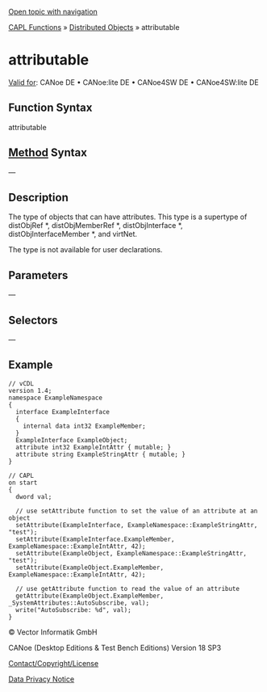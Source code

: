 [Open topic with navigation](../../../../../CANoeDEFamily.htm#Topics/CAPLFunctions/DistributedObjects/Objects/CAPLfunctionAttributable.md)

[CAPL Functions](../../CAPLfunctions.md) » [Distributed Objects](../CAPLfunctionsDOOverview.md) » attributable

# attributable

[Valid for](../../../Shared/FeatureAvailability.md):  CANoe DE • CANoe:lite DE • CANoe4SW DE • CANoe4SW:lite DE

## Function Syntax

attributable

## [Method](../../../Shared/CAPL/General/ClassesAndObjects.md) Syntax

—

## Description

The type of objects that can have attributes. This type is a supertype of distObjRef *, distObjMemberRef *, distObjInterface *, distObjInterfaceMember *, and virtNet.

The type is not available for user declarations.

## Parameters

—

## Selectors

—

## Example

```plaintext
// vCDL
version 1.4;
namespace ExampleNamespace
{
  interface ExampleInterface
  {
    internal data int32 ExampleMember;
  }
  ExampleInterface ExampleObject;
  attribute int32 ExampleIntAttr { mutable; }
  attribute string ExampleStringAttr { mutable; }
}

// CAPL
on start
{
  dword val;

  // use setAttribute function to set the value of an attribute at an object
  setAttribute(ExampleInterface, ExampleNamespace::ExampleStringAttr, "test");
  setAttribute(ExampleInterface.ExampleMember, ExampleNamespace::ExampleIntAttr, 42);
  setAttribute(ExampleObject, ExampleNamespace::ExampleStringAttr, "test");
  setAttribute(ExampleObject.ExampleMember, ExampleNamespace::ExampleIntAttr, 42);

  // use getAttribute function to read the value of an attribute
  getAttribute(ExampleObject.ExampleMember, _SystemAttributes::AutoSubscribe, val);
  write("AutoSubscribe: %d", val);
}
```

© Vector Informatik GmbH

CANoe (Desktop Editions & Test Bench Editions) Version 18 SP3

[Contact/Copyright/License](../../../Shared/ContactCopyrightLicense.md)

[Data Privacy Notice](https://www.vector.com/int/en/company/get-info/privacy-policy/)